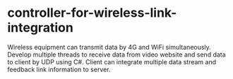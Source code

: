 # controller-for-wireless-link-integration
Wireless equipment can transmit data by 4G and WiFi simultaneously. Develop
multiple threads to receive data from video website and send data to client by UDP using C#. Client
can integrate multiple data stream and feedback link information to server.

